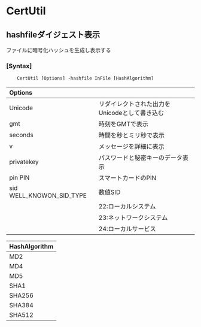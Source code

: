 # CertUtil

## hashfileダイジェスト表示
ファイルに暗号化ハッシュを生成し表示する
### [Syntax]

```
	CertUtil [Options] -hashfile InFile [HashAlgorithm]
```

|Options					|												|
|:--------------------------|:----------------------------------------------|
|Unicode					|リダイレクトされた出力をUnicodeとして書き込む	|
|gmt						|時刻をGMTで表示								|
|seconds					|時間を秒とミリ秒で表示							|
|v							|メッセージを詳細に表示							|
|privatekey					|パスワードと秘密キーのデータ表示				|
|pin PIN					|スマートカードのPIN							|
|sid WELL_KNOWON_SID_TYPE	|数値SID										|
|							|22:ローカルシステム							|
|							|23:ネットワークシステム						|
|							|24:ローカルサービス							|


|HashAlgorithm	|
|:--------------|
|MD2			|
|MD4			|
|MD5			|
|SHA1			|
|SHA256			|
|SHA384			|
|SHA512			|

